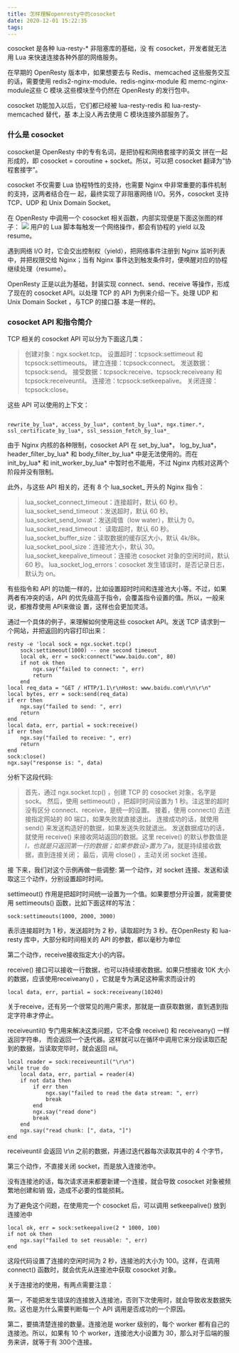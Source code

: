 ```yaml
---
title: 怎样理解openresty中的cosocket
date: 2020-12-01 15:22:35
tags:
---
```


cosocket 是各种 lua-resty-* 非阻塞库的基础，没 有 cosocket，开发者就无法用 Lua 来快速连接各种外部的网络服务。

在早期的 OpenResty 版本中，如果想要去与 Redis、memcached 这些服务交互的话，需要使用 redis2-nginx-module、redis-nginx-module 和 memc-nginx-module这些 C 模块.这些模块至今仍然在 OpenResty 的发行包中。

cosocket 功能加入以后，它们都已经被 lua-resty-redis 和 lua-resty-memcached 替代，基 本上没人再去使用 C 模块连接外部服务了。

### 什么是 cosocket
cosocket是 OpenResty 中的专有名词，是把协程和网络套接字的英文 拼在一起形成的，即 cosocket = coroutine + socket。所以，可以把 cosocket 翻译为“协程套接字”。

cosocket 不仅需要 Lua 协程特性的支持，也需要 Nginx 中非常重要的事件机制的支持，这两者结合在一 起，最终实现了非阻塞网络 I/O。另外，cosocket 支持 TCP、UDP 和 Unix Domain Socket。

在 OpenResty 中调用一个 cosocket 相关函数，内部实现便是下面这张图的样子：
![](https://tva1.sinaimg.cn/large/0081Kckwgy1glrwdfkpjvj30ye0fkjuz.jpg)
用户的 Lua 脚本每触发一个网络操作，都会有协程的 yield 以及 resume。

遇到网络 I/O 时，它会交出控制权（yield），把网络事件注册到 Nginx 监听列表中，并把权限交给 Nginx；当有 Nginx 事件达到触发条件时，便唤醒对应的协程继续处理（resume）。

OpenResty 正是以此为基础，封装实现 connect、send、receive 等操作，形成了现在的 cosocket API。以处理 TCP 的 API 为例来介绍一下。处理 UDP 和 Unix Domain Socket ，与TCP 的接口基 本是一样的。


### cosocket API 和指令简介
TCP 相关的 cosocket API 可以分为下面这几类：
> 创建对象：ngx.socket.tcp。
> 设置超时：tcpsock:settimeout 和 tcpsock:settimeouts。
> 建立连接：tcpsock:connect。
> 发送数据：tcpsock:send。
> 接受数据：tcpsock:receive、tcpsock:receiveany 和 tcpsock:receiveuntil。
> 连接池：tcpsock:setkeepalive。
> 关闭连接：tcpsock:close。

这些 API 可以使用的上下文：
```
	
rewrite_by_lua*, access_by_lua*, content_by_lua*, ngx.timer.*, ssl_certificate_by_lua*, ssl_session_fetch_by_lua*_
```

由于 Nginx 内核的各种限制，cosocket API 在 set_by_lua*， log_by_lua*， header_filter_by_lua* 和 body_filter_by_lua* 中是无法使用的。而在 init_by_lua* 和 init_worker_by_lua* 中暂时也不能用，不过 Nginx 内核对这两个阶段并没有限制。

此外，与这些 API 相关的，还有 8 个 lua_socket_ 开头的 Nginx 指令：

> lua_socket_connect_timeout：连接超时，默认 60 秒。
> lua_socket_send_timeout：发送超时，默认 60 秒。
> lua_socket_send_lowat：发送阈值（low water），默认为 0。
> lua_socket_read_timeout： 读取超时，默认 60 秒。
> lua_socket_buffer_size：读取数据的缓存区大小，默认 4k/8k。
> lua_socket_pool_size：连接池大小，默认 30。
> lua_socket_keepalive_timeout：连接池 cosocket 对象的空闲时间，默认 60 秒。
> lua_socket_log_errors：cosocket 发生错误时，是否记录日志，默认为 on。

有些指令和 API 的功能一样的，比如设置超时时间和连接池大小等。不过，如果两者有冲突的话，API 的优先级高于指令，会覆盖指令设置的值。所以，一般来说，都推荐使用 API来做设 置，这样也会更加灵活。 

通过一个具体的例子，来理解如何使用这些 cosocket API。发送 TCP 请求到一个网站，并把返回的内容打印出来：

```
resty -e 'local sock = ngx.socket.tcp()
    sock:settimeout(1000) -- one second timeout
    local ok, err = sock:connect("www.baidu.com", 80)
    if not ok then
        ngx.say("failed to connect: ", err)
        return
    end
local req_data = "GET / HTTP/1.1\r\nHost: www.baidu.com\r\n\r\n"
local bytes, err = sock:send(req_data)
if err then
    ngx.say("failed to send: ", err)
    return
end
local data, err, partial = sock:receive()
if err then
    ngx.say("failed to receive: ", err)
    return
end
sock:close()
ngx.say("response is: ", data)
```

分析下这段代码:
> 首先，通过 ngx.socket.tcp() ，创建 TCP 的 cosocket 对象，名字是 sock。
> 然后，使用 settimeout() ，把超时时间设置为 1 秒。注这里的超时没有区分 connect、receive，是统一的设置。
> 接着，使用 connect() 去连接指定网站的 80 端口，如果失败就直接退出。
> 连接成功的话，就使用 send() 来发送构造好的数据，如果发送失败就退出。
> 发送数据成功的话，就使用 receive() 来接收网站返回的数据。这里 receive() 的默认参数值是 *l，也就是只返回第一行的数据；如果参数设>置为了*a，就是持续接收数据，直到连接关闭；
> 最后，调用 close() ，主动关闭 socket 连接。

接 下来，我们对这个示例再做一些调整:
第一个动作，对 socket 连接、发送和读取这三个动作，分别设置超时时间。

settimeout() 作用是把超时时间统一设置为一个值。如果要想分开设置，就需要使用 settimeouts() 函数，比如下面这样的写法：
```
sock:settimeouts(1000, 2000, 3000)
```
表示连接超时为 1 秒，发送超时为 2 秒，读取超时为 3 秒。在OpenResty 和 lua-resty 库中，大部分和时间相关的 API 的参数，都以毫秒为单位


第二个动作，receive接收指定大小的内容。

receive() 接口可以接收一行数据，也可以持续接收数据。如果只想接收 10K 大小的数据，应该使用receiveany() ，它就是专为满足这种需求而设计的
```
local data, err, partial = sock:receiveany(10240)
```
关于receive，还有另一个很常见的用户需求，那就是一直获取数据，直到遇到指定字符串才停止。

receiveuntil() 专门用来解决这类问题，它不会像 receive() 和 receiveany() 一样返回字符串， 而会返回一个迭代器。这样就可以在循环中调用它来分段读取匹配到的数据，当读取完毕时，就会返回 nil。

```
local reader = sock:receiveuntil("\r\n")
while true do
    local data, err, partial = reader(4)
    if not data then
        if err then
            ngx.say("failed to read the data stream: ", err)
            break
        end
        ngx.say("read done")
        break
    end
    ngx.say("read chunk: [", data, "]")
end
```
receiveuntil 会返回 \r\n 之前的数据，并通过迭代器每次读取其中的 4 个字节，


第三个动作，不直接关闭 socket，而是放入连接池中。

没有连接池的话，每次请求进来都要新建一个连接，就会导致 cosocket 对象被频繁地创建和销 毁，造成不必要的性能损耗。

为了避免这个问题，在使用完一个 cosocket 后，可以调用 setkeepalive() 放到连接池中
```
local ok, err = sock:setkeepalive(2 * 1000, 100)
if not ok then
    ngx.say("failed to set reusable: ", err)
end   
```

这段代码设置了连接的空闲时间为 2 秒，连接池的大小为 100。这样，在调用 connect() 函数时，就会优先从连接池中获取 cosocket 对象。

关于连接池的使用，有两点需要注意：

第一，不能把发生错误的连接放入连接池，否则下次使用时，就会导致收发数据失败。这也是为什么需要判断每一个 API 调用是否成功的一个原因。

第二，要搞清楚连接的数量。连接池是 worker 级别的，每个 worker 都有自己的连接池。所以，如果有 10 个 worker，连接池大小设置为 30，那么对于后端的服务来讲，就等于有 300个连接。